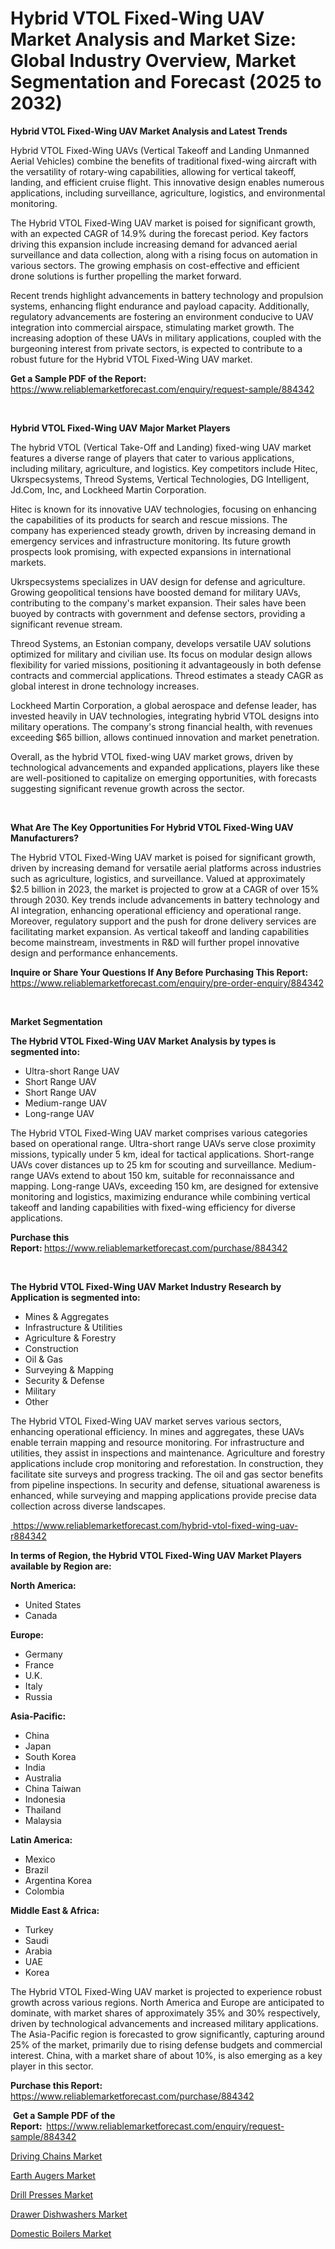 <p><h1>Hybrid VTOL Fixed-Wing UAV Market Analysis and Market Size: Global Industry Overview, Market Segmentation and Forecast (2025 to 2032)</h1></p><p><strong>Hybrid VTOL Fixed-Wing UAV Market Analysis and Latest Trends</strong></p>
<p><p>Hybrid VTOL Fixed-Wing UAVs (Vertical Takeoff and Landing Unmanned Aerial Vehicles) combine the benefits of traditional fixed-wing aircraft with the versatility of rotary-wing capabilities, allowing for vertical takeoff, landing, and efficient cruise flight. This innovative design enables numerous applications, including surveillance, agriculture, logistics, and environmental monitoring.</p><p>The Hybrid VTOL Fixed-Wing UAV market is poised for significant growth, with an expected CAGR of 14.9% during the forecast period. Key factors driving this expansion include increasing demand for advanced aerial surveillance and data collection, along with a rising focus on automation in various sectors. The growing emphasis on cost-effective and efficient drone solutions is further propelling the market forward.</p><p>Recent trends highlight advancements in battery technology and propulsion systems, enhancing flight endurance and payload capacity. Additionally, regulatory advancements are fostering an environment conducive to UAV integration into commercial airspace, stimulating market growth. The increasing adoption of these UAVs in military applications, coupled with the burgeoning interest from private sectors, is expected to contribute to a robust future for the Hybrid VTOL Fixed-Wing UAV market.</p></p>
<p><strong>Get a Sample PDF of the Report:&nbsp;</strong> <a href="https://www.reliablemarketforecast.com/enquiry/request-sample/884342?utm_campaign=1897&utm_medium=2&utm_source=Github&utm_content=ia&utm_term=11042025&utm_id=hybrid-vtol-fixed-wing-uav">https://www.reliablemarketforecast.com/enquiry/request-sample/884342</a></p>
<p>&nbsp;</p>
<p><strong>Hybrid VTOL Fixed-Wing UAV Major Market Players</strong></p>
<p><p>The hybrid VTOL (Vertical Take-Off and Landing) fixed-wing UAV market features a diverse range of players that cater to various applications, including military, agriculture, and logistics. Key competitors include Hitec, Ukrspecsystems, Threod Systems, Vertical Technologies, DG Intelligent, Jd.Com, Inc, and Lockheed Martin Corporation.</p><p>Hitec is known for its innovative UAV technologies, focusing on enhancing the capabilities of its products for search and rescue missions. The company has experienced steady growth, driven by increasing demand in emergency services and infrastructure monitoring. Its future growth prospects look promising, with expected expansions in international markets.</p><p>Ukrspecsystems specializes in UAV design for defense and agriculture. Growing geopolitical tensions have boosted demand for military UAVs, contributing to the company's market expansion. Their sales have been buoyed by contracts with government and defense sectors, providing a significant revenue stream.</p><p>Threod Systems, an Estonian company, develops versatile UAV solutions optimized for military and civilian use. Its focus on modular design allows flexibility for varied missions, positioning it advantageously in both defense contracts and commercial applications. Threod estimates a steady CAGR as global interest in drone technology increases.</p><p>Lockheed Martin Corporation, a global aerospace and defense leader, has invested heavily in UAV technologies, integrating hybrid VTOL designs into military operations. The company's strong financial health, with revenues exceeding $65 billion, allows continued innovation and market penetration.</p><p>Overall, as the hybrid VTOL fixed-wing UAV market grows, driven by technological advancements and expanded applications, players like these are well-positioned to capitalize on emerging opportunities, with forecasts suggesting significant revenue growth across the sector.</p></p>
<p>&nbsp;</p>
<p><strong>What Are The Key Opportunities For Hybrid VTOL Fixed-Wing UAV Manufacturers?</strong></p>
<p><p>The Hybrid VTOL Fixed-Wing UAV market is poised for significant growth, driven by increasing demand for versatile aerial platforms across industries such as agriculture, logistics, and surveillance. Valued at approximately $2.5 billion in 2023, the market is projected to grow at a CAGR of over 15% through 2030. Key trends include advancements in battery technology and AI integration, enhancing operational efficiency and operational range. Moreover, regulatory support and the push for drone delivery services are facilitating market expansion. As vertical takeoff and landing capabilities become mainstream, investments in R&D will further propel innovative design and performance enhancements.</p></p>
<p><strong>Inquire or Share Your Questions If Any Before Purchasing This Report:</strong> <a href="https://www.reliablemarketforecast.com/enquiry/pre-order-enquiry/884342?utm_campaign=1897&utm_medium=2&utm_source=Github&utm_content=ia&utm_term=11042025&utm_id=hybrid-vtol-fixed-wing-uav">https://www.reliablemarketforecast.com/enquiry/pre-order-enquiry/884342</a></p>
<p>&nbsp;</p>
<p><strong>Market Segmentation</strong></p>
<p><strong>The Hybrid VTOL Fixed-Wing UAV Market Analysis by types is segmented into:</strong></p>
<p><ul><li>Ultra-short Range UAV</li><li>Short Range UAV</li><li>Short Range UAV</li><li>Medium-range UAV</li><li>Long-range UAV</li></ul></p>
<p><p>The Hybrid VTOL Fixed-Wing UAV market comprises various categories based on operational range. Ultra-short range UAVs serve close proximity missions, typically under 5 km, ideal for tactical applications. Short-range UAVs cover distances up to 25 km for scouting and surveillance. Medium-range UAVs extend to about 150 km, suitable for reconnaissance and mapping. Long-range UAVs, exceeding 150 km, are designed for extensive monitoring and logistics, maximizing endurance while combining vertical takeoff and landing capabilities with fixed-wing efficiency for diverse applications.</p></p>
<p><strong>Purchase this Report:&nbsp;</strong><a href="https://www.reliablemarketforecast.com/purchase/884342?utm_campaign=1897&utm_medium=2&utm_source=Github&utm_content=ia&utm_term=11042025&utm_id=hybrid-vtol-fixed-wing-uav">https://www.reliablemarketforecast.com/purchase/884342</a></p>
<p>&nbsp;</p>
<p><strong>The Hybrid VTOL Fixed-Wing UAV Market Industry Research by Application is segmented into:</strong></p>
<p><ul><li>Mines & Aggregates</li><li>Infrastructure & Utilities</li><li>Agriculture & Forestry</li><li>Construction</li><li>Oil & Gas</li><li>Surveying & Mapping</li><li>Security & Defense</li><li>Military</li><li>Other</li></ul></p>
<p><p>The Hybrid VTOL Fixed-Wing UAV market serves various sectors, enhancing operational efficiency. In mines and aggregates, these UAVs enable terrain mapping and resource monitoring. For infrastructure and utilities, they assist in inspections and maintenance. Agriculture and forestry applications include crop monitoring and reforestation. In construction, they facilitate site surveys and progress tracking. The oil and gas sector benefits from pipeline inspections. In security and defense, situational awareness is enhanced, while surveying and mapping applications provide precise data collection across diverse landscapes.</p></p>
<p><a href="https://www.reliablemarketforecast.com/hybrid-vtol-fixed-wing-uav-r884342?utm_campaign=1897&utm_medium=2&utm_source=Github&utm_content=ia&utm_term=11042025&utm_id=hybrid-vtol-fixed-wing-uav">&nbsp;https://www.reliablemarketforecast.com/hybrid-vtol-fixed-wing-uav-r884342</a></p>
<p><strong>In terms of Region, the Hybrid VTOL Fixed-Wing UAV Market Players available by Region are:</strong></p>
<p>
    <p> <strong> North America: </strong>
        <ul>
            <li>United States</li>
            <li>Canada</li>
        </ul>
        </p> 
    <p> <strong> Europe: </strong>
        <ul>
            <li>Germany</li>
            <li>France</li>
            <li>U.K.</li>
            <li>Italy</li>
            <li>Russia</li>
        </ul>
        </p> 
    <p> <strong> Asia-Pacific: </strong>
        <ul>
            <li>China</li>
            <li>Japan</li>
            <li>South Korea</li>
            <li>India</li>
            <li>Australia</li>
            <li>China Taiwan</li>
            <li>Indonesia</li>
            <li>Thailand</li>
            <li>Malaysia</li>
        </ul>
        </p> 
    <p> <strong> Latin America: </strong>
        <ul>
            <li>Mexico</li>
            <li>Brazil</li>
            <li>Argentina Korea</li>
            <li>Colombia</li>
        </ul>
        </p> 
    <p> <strong> Middle East & Africa: </strong>
        <ul>
            <li>Turkey</li>
            <li>Saudi</li>
            <li>Arabia</li>
            <li>UAE</li>
            <li>Korea</li>
        </ul>
    </p>
    </p>
<p><p>The Hybrid VTOL Fixed-Wing UAV market is projected to experience robust growth across various regions. North America and Europe are anticipated to dominate, with market shares of approximately 35% and 30% respectively, driven by technological advancements and increased military applications. The Asia-Pacific region is forecasted to grow significantly, capturing around 25% of the market, primarily due to rising defense budgets and commercial interest. China, with a market share of about 10%, is also emerging as a key player in this sector.</p></p>
<p><strong>Purchase this Report: </strong><a href="https://www.reliablemarketforecast.com/purchase/884342?utm_campaign=1897&utm_medium=2&utm_source=Github&utm_content=ia&utm_term=11042025&utm_id=hybrid-vtol-fixed-wing-uav">https://www.reliablemarketforecast.com/purchase/884342</a></p>
<p>&nbsp;<strong>Get a Sample PDF of the Report:&nbsp;&nbsp;</strong><a href="https://www.reliablemarketforecast.com/enquiry/request-sample/884342?utm_campaign=1897&utm_medium=2&utm_source=Github&utm_content=ia&utm_term=11042025&utm_id=hybrid-vtol-fixed-wing-uav">https://www.reliablemarketforecast.com/enquiry/request-sample/884342</a></p>
<p><strong></strong></p>
<p><p><a href="https://github.com/fungkychiman/Market-Research-Report-List-1/blob/main/driving-chains-market.md?utm_campaign=1897&utm_medium=2&utm_source=Github&utm_content=ia&utm_term=11042025&utm_id=hybrid-vtol-fixed-wing-uav">Driving Chains Market</a></p><p><a href="https://github.com/marteyfito9/Market-Research-Report-List-1/blob/main/earth-augers-market.md?utm_campaign=1897&utm_medium=2&utm_source=Github&utm_content=ia&utm_term=11042025&utm_id=hybrid-vtol-fixed-wing-uav">Earth Augers Market</a></p><p><a href="https://github.com/kitsossadien/Market-Research-Report-List-1/blob/main/drill-presses-market.md?utm_campaign=1897&utm_medium=2&utm_source=Github&utm_content=ia&utm_term=11042025&utm_id=hybrid-vtol-fixed-wing-uav">Drill Presses Market</a></p><p><a href="https://github.com/olesjaquah/Market-Research-Report-List-1/blob/main/drawer-dishwashers-market.md?utm_campaign=1897&utm_medium=2&utm_source=Github&utm_content=ia&utm_term=11042025&utm_id=hybrid-vtol-fixed-wing-uav">Drawer Dishwashers Market</a></p><p><a href="https://github.com/seppelharjap/Market-Research-Report-List-1/blob/main/domestic-boilers-market.md?utm_campaign=1897&utm_medium=2&utm_source=Github&utm_content=ia&utm_term=11042025&utm_id=hybrid-vtol-fixed-wing-uav">Domestic Boilers Market</a></p></p>